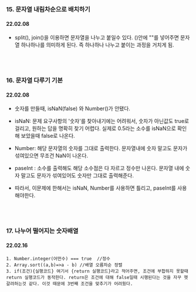 ### 15. 문자열 내림차순으로 배치하기

#### 22.02.08

-   split(), join()을 이용하면 문자열을 나누고 붙일수 있다. ()안에 ""를 넣어주면 문자열 하나하나를 의미하게 된다. 즉 하나하나 나누고 붙이는 과정을 거치게 됨.
    <br/>
    <br/>
    <br/>
    <br/>

### 16. 문자열 다루기 기본

#### 22.02.08

-   숫자를 만들때, isNaN(false) 와 Number()가 안됐다.
-   isNaN: 문제 요구사항의 '숫자'를 찾아내기에는 어려워서, 숫자가 아닌값도 true로 걸리고, 원하는 답을 명확히 찾기 어렵다. 실제로 0.5라는 소수를 isNaN으로 확인해 보았을때 false로 나온다.
-   Number: 해당 문자열의 숫자를 그대로 출력한다. 문자열내에 숫자 말고도 문자가 섞여있으면 무조건 NaN이 나온다.
-   paseInt : 소수를 출력해도 해당 소수점은 다 자르고 정수만 나온다. 문자열 내에 숫자 말고도 문자가 섞여있어도 숫자만 그대로 출력해준다.

-   따라서, 이문제에 한해서는 isNaN, Number를 사용하면 틀리고, paseInt를 사용해야한다.
    <br/>
    <br/>
    <br/>
    <br/>

### 17. 나누어 떨어지는 숫자배열

#### 22.02.16

    1. Number.integer(어떤수) === true  //정수
    2. Array.sort((a,b)=>a - b) //배열 오름차순 정렬
    3. if(조건){실행코드} 여기서 {return 실행코드}라고 적어주면, 조건에 부합하지 못할때 return 실행코드가 동작한다. return은 조건에 대해 false일때 시행된다는 것을 자꾸 헷갈려하는것 같다. 이것 때문에 3번째 조건을 맞추기가 어려웠다.
